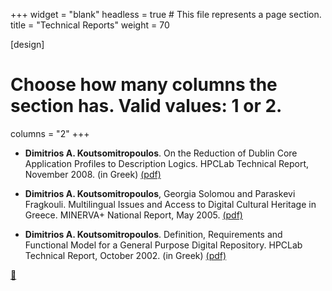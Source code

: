 +++
widget = "blank"
headless = true  # This file represents a page section.
title = "Technical Reports"
weight = 70

[design]
  # Choose how many columns the section has. Valid values: 1 or 2.
  columns = "2"
+++
- **Dimitrios A. Koutsomitropoulos**. On the Reduction of Dublin Core Application Profiles to Description Logics. HPCLab Technical Report, November 2008. (in Greek) [(pdf)](../pdf/dc_reduction.pdf)

- **Dimitrios A. Koutsomitropoulos**, Georgia Solomou and Paraskevi Fragkouli. Multilingual Issues and Access to Digital Cultural Heritage in Greece. MINERVA+ National Report, May 2005. [(pdf)](../pdf/multilingualism.pdf)

- **Dimitrios A. Koutsomitropoulos**. Definition, Requirements and Functional Model for a General Purpose Digital Repository. HPCLab Technical Report, October 2002. (in Greek) [(pdf)](../pdf/reps.pdf)

[:arrow_up_small:](#top)
